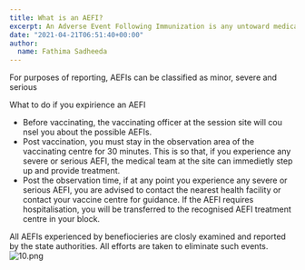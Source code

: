 ```yaml
---
title: What is an AEFI?
excerpt: An Adverse Event Following Immunization is any untoward medical occurrence which follows immunization, and which does not necessarily have a causal relationship with the usage of the vaccine.
date: "2021-04-21T06:51:40+00:00"
author:
  name: Fathima Sadheeda
---
```

For purposes of reporting, AEFIs can be classified as minor, severe and serious

What to do if you expirience an AEFI<ul><li>
Before vaccinating, the vaccinating officer at the session site will cou nsel you about the possible AEFIs.</li><li>
Post vaccination, you must stay in the observation area of the vaccinating centre for 30 minutes. This is so that, if you experience any severe or serious AEFI, the medical team at the site can immedietly step up and provide treatment. </li><li>
Post the observation time, if at any point you experience any severe or serious AEFI, you are advised to contact the nearest health facility or contact your vaccine centre for guidance. If the AEFI requires hospitalisation, you will be transferred to the recognised AEFI treatment centre in your block.</li></ul>
All AEFIs experienced by benefiocieries are closly examined and reported by the state authorities. All efforts are taken to eliminate such events.
![10.png](https://editor.cowinindia.org/rails/active_storage/blobs/redirect/eyJfcmFpbHMiOnsibWVzc2FnZSI6IkJBaHBJUT09IiwiZXhwIjpudWxsLCJwdXIiOiJibG9iX2lkIn19--2e716ceedcd0ccf53696fc32ba88afdd6866ea6e/10.png)

